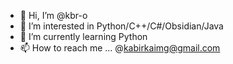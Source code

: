 - 👋 Hi, I’m @kbr-o
- 👀 I’m interested in Python/C++/C#/Obsidian/Java
- 🌱 I’m currently learning Python
- 📫 How to reach me ... @kabirkaimg@gmail.com

<!---
kbr-o/kbr-o is a ✨ special ✨ repository because its `README.md` (this file) appears on your GitHub profile.
You can click the Preview link to take a look at your changes.
--->
